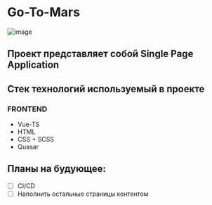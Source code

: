 # Go-To-Mars

![image](https://user-images.githubusercontent.com/75541723/203012387-d96d7e30-6ce9-4411-ab5a-94f250a8c595.png)

## Проект представляет собой Single Page Application

## Стек технологий используемый в проекте

### FRONTEND
- Vue-TS
- HTML
- CSS + SCSS
- Quasar


## Планы на будующее:
- [ ] CI/CD
- [ ] Наполнить остальные страницы контентом
